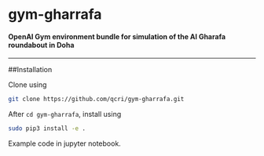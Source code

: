 # gym-gharrafa
#### **OpenAI Gym environment bundle for simulation of the Al Gharafa roundabout in Doha**

---

##Installation


Clone using
```bash
git clone https://github.com/qcri/gym-gharrafa.git
```

After `cd gym-gharrafa`, install using
```bash
sudo pip3 install -e .
```

Example code in jupyter notebook.
